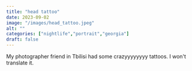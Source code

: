 ```yaml
---
title: "head tattoo"
date: 2023-09-02
image: "/images/head_tattoo.jpeg"
alt: ""
categories: ["nightlife","portrait","georgia"]
draft: false
---
```


My photographer friend in Tbilisi had some crazyyyyyyyy tattoos. I won't translate it. 